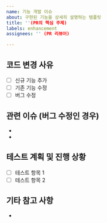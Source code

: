 ```yaml
---
name: 기능 개발 이슈
about: 구현된 기능을 상세히 설명하는 템플릿
title: ''(PR의 핵심 주제)
labels: enhancement
assignees: '' (PR 리뷰어)

---
```


## 코드 변경 사유
- [ ] 신규 기능 추가
- [ ] 기존 기능 수정
- [ ] 버그 수정

## 관련 이슈 (버그 수정인 경우)
- 
- 

## 테스트 계획 및 진행 상황
- [ ] 테스트 항목 1
- [ ] 테스트 항목 2

## 기타 참고 사항
- 
